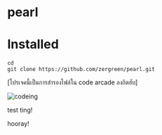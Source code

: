 # pearl

# Installed
    cd 
    git clone https://github.com/zergreen/pearl.git

[โปรเจคนี้เป็นการสำรองไฟล์ใน code arcade ลงกิตฮับ]

![codeing](https://i.imgur.com/MvMxQ1a.gif)

<!-- ![alt meme](src/meme.jpg "meme will show") -->

<!-- ![](src/r1_p1_run.jpg); -->

test ting!

hooray!
